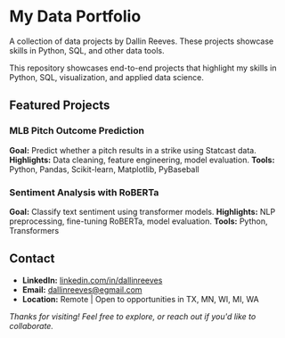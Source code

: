 # My Data Portfolio

A collection of data projects by Dallin Reeves. These projects showcase skills in Python, SQL, and other data tools.

This repository showcases end-to-end projects that highlight my skills in Python, SQL, visualization, and applied data science.

## Featured Projects

### MLB Pitch Outcome Prediction
**Goal:** Predict whether a pitch results in a strike using Statcast data.
**Highlights:** Data cleaning, feature engineering, model evaluation.
**Tools:** Python, Pandas, Scikit-learn, Matplotlib, PyBaseball

### Sentiment Analysis with RoBERTa
**Goal:** Classify text sentiment using transformer models.
**Highlights:** NLP preprocessing, fine-tuning RoBERTa, model evaluation.
**Tools:** Python, Transformers

## Contact
- **LinkedIn:** [linkedin.com/in/dallinreeves](https://linkedin.com/in/dallinreeves)  
- **Email:** dallinreeves@egmail.com  
- **Location:** Remote | Open to opportunities in TX, MN, WI, MI, WA

*Thanks for visiting! Feel free to explore, or reach out if you'd like to collaborate.*
